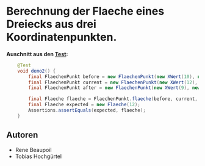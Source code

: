 # Berechnung der Flaeche eines Dreiecks aus drei Koordinatenpunkten.

**Auschnitt aus den [Test](https://github.com/tobiashochguertel/Flaeche3Punkte/blob/master/src/test/java/org/github/tobiashochguertel/flaeche3punkte/Flaeche3PunktApplicationTests.java):**
```java
    @Test
    void demo2() {
        final FlaechenPunkt before = new FlaechenPunkt(new XWert(10), new YWert(10));
        final FlaechenPunkt current = new FlaechenPunkt(new XWert(12), new YWert(6));
        final FlaechenPunkt after = new FlaechenPunkt(new XWert(9), new YWert(8));

        final Flaeche flaeche = FlaechenPunkt.flaeche(before, current, after);
        final Flaeche expected = new Flaeche(12);
        Assertions.assertEquals(expected, flaeche);
    }
```

## Autoren

- Rene Beaupoil
- Tobias Hochgürtel

